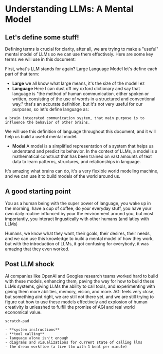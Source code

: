 # Understanding LLMs: A Mental Model

## Let's define some stuff!

Defining terms is crucial for clarity, after all, we are trying to make a "useful" mental model of LLMs so we can use them effectively. Here are some key terms we will use in this document:

First, what's LLM stands for again? Large Language Model let's define each part of that term:

- **Large** we all know what large means, it's the size of the model! ez
- **Language** Here I can dust off my oxford dictionary and say that language is "the method of human communication, either spoken or written, consisting of the use of words in a structured and conventional way." that's an accurate definition, but it's not very useful for our purposes, so let's define language as:

```
a brain integrated communication system, that main purpose is to influence the behavior of other brains.
```

We will use this definition of language throughout this document, and it will help us build a useful mental model.

- **Model** A model is a simplified representation of a system that helps us understand and predict its behavior. In the context of LLMs, a model is a mathematical construct that has been trained on vast amounts of text data to learn patterns, structures, and relationships in language.

It's amazing what brains can do, it's a very flexible world modeling machine, and we can use it to build models of the world around us.

## A good starting point

You as a human being with the super power of language, you wake up in the morning, have a cup of coffee, do your everyday stuff, you have your own daily routine influnced by your the environment around you, but most importantly, you interact lingustically with other humans (and latley with LLMs)

Humans, we know what they want, their goals, their desires, their needs, and we can use this knowledge to build a mental model of how they work, but with the introduction of LLMs, it got confusing for everybody, it was amazing that they even worked.

## Post LLM shock

AI companies like OpenAI and Googles research teams worked hard to build with these models, enhancing them, paving the way for how to build these LLMs systems, giving LLMs the ability to call tools, and experimenting with giving them more abilities, memory, vision, and more. AGI feels very close, but something aint right, we are still not there yet, and we are still trying to figure out how to use these models effectively and explosion of human creativity is unleashed to fulfill the promise of AGI and real world economical value.

```
scratch-pad

- **system instructions**
- **tool calling**
- language alone isn't enough
- diagrams and visualizations for current state of calling llms
- the dream workflow (a live llm with 1 beat per minute)
```
